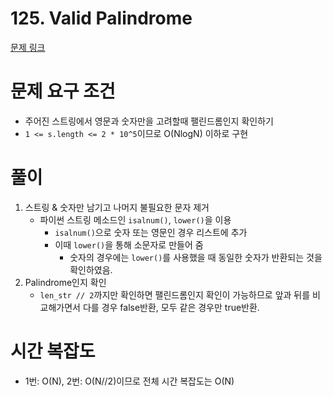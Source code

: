 # 125. Valid Palindrome
[문제 링크](https://leetcode.com/problems/valid-palindrome/)
# 문제 요구 조건 
- 주어진 스트링에서 영문과 숫자만을 고려할때 팰린드롬인지 확인하기 
- `1 <= s.length <= 2 * 10^5`이므로 O(NlogN) 이하로 구현

# 풀이 
1. 스트링 & 숫자만 남기고 나머지 불필요한 문자 제거 
    - 파이썬 스트링 메소드인 `isalnum()`, `lower()`을 이용
        - `isalnum()`으로 숫자 또는 영문인 경우 리스트에 추가
        - 이때 `lower()`을 통해 소문자로 만들어 줌  
            - 숫자의 경우에는 `lower()`를 사용했을 때 동일한 숫자가 반환되는 것을 확인하였음.
2. Palindrome인지 확인 
    - `len_str // 2`까지만 확인하면 팰린드롬인지 확인이 가능하므로 앞과 뒤를 비교해가면서 다를 경우 false반환, 모두 같은 경우만 true반환.

# 시간 복잡도
- 1번: O(N), 2번: O(N//2)이므로 전체 시간 복잡도는 O(N)